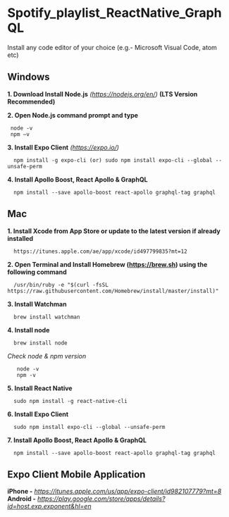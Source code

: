 # Spotify_playlist_ReactNative_GraphQL

Install any code editor of your choice (e.g.- Microsoft Visual Code, atom etc)


## Windows
**1. Download Install Node.js** *(https://nodejs.org/en/)* **(LTS Version Recommended)** <br/>

**2. Open Node.js command prompt and type**
```
 node -v
 npm –v
``` 
**3. Install Expo Client** *(https://expo.io/)*
```
  npm install -g expo-cli (or) sudo npm install expo-cli --global --unsafe-perm
```  
**4. Install Apollo Boost, React Apollo & GraphQL**
```
  npm install --save apollo-boost react-apollo graphql-tag graphql
```


## Mac
**1. Install Xcode from App Store or update to the latest version if already installed**
```
  https://itunes.apple.com/ae/app/xcode/id497799835?mt=12
```
**2. Open Terminal and Install Homebrew (https://brew.sh) using the following command**
```
  /usr/bin/ruby -e "$(curl -fsSL https://raw.githubusercontent.com/Homebrew/install/master/install)"
```
**3. Install Watchman**
```
  brew install watchman
```
**4. Install node**
```
  brew install node
```
 *Check node & npm version*
 ```
    node -v
    npm -v
 ```
**5. Install React Native**
```
  sudo npm install -g react-native-cli
```
**6. Install Expo Client**
```
  sudo npm install expo-cli --global --unsafe-perm
```
**7. Install Apollo Boost, React Apollo & GraphQL**
```
  npm install --save apollo-boost react-apollo graphql-tag graphql
```


## Expo Client Mobile Application
**iPhone -** *https://itunes.apple.com/us/app/expo-client/id982107779?mt=8* <br/>
**Android -** *https://play.google.com/store/apps/details?id=host.exp.exponent&hl=en*
